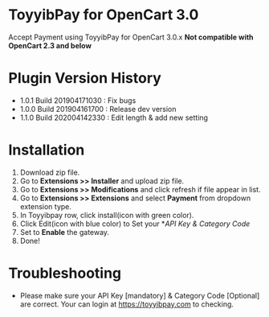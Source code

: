 # ToyyibPay for OpenCart 3.0

Accept Payment using ToyyibPay for OpenCart 3.0.x
**Not compatible with OpenCart 2.3 and below** 

# Plugin Version History

* 1.0.1 Build 201904171030 : Fix bugs
* 1.0.0 Build 201904161700 : Release dev version
* 1.1.0 Build 202004142330 : Edit length & add new setting

# Installation

1. Download zip file.
2. Go to **Extensions >> Installer** and upload zip file.
3. Go to **Extensions >> Modifications** and click refresh if file appear in list.
4. Go to **Extensions >> Extensions** and select **Payment** from dropdown extension type.
2. In Toyyibpay row, click install(icon with green color).
3. Click Edit(icon with blue color) to Set your **API Key & Category Code*
4. Set to **Enable** the gateway.
5. Done!

# Troubleshooting

* Please make sure your API Key [mandatory] & Category Code [Optional] are correct.  Your can login at https://toyyibpay.com to checking.

